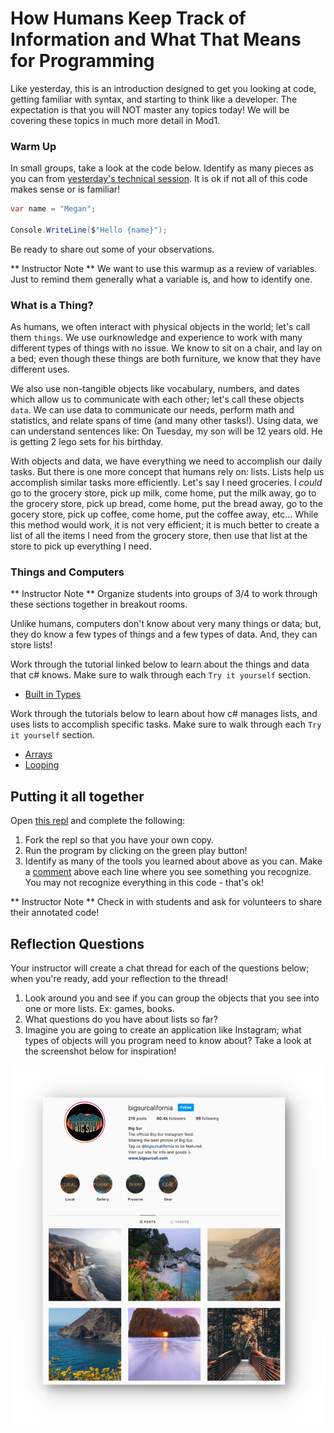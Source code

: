 # How Humans Keep Track of Information and What That Means for Programming

Like yesterday, this is an introduction designed to get you looking at code, getting familiar with syntax, and starting to think like a developer.  The expectation is that you will NOT master any topics today! We will be covering these topics in much more detail in Mod1.

### Warm Up

In small groups, take a look at the code below.  Identify as many pieces as you can from [yesterday's technical session](/Mod0/TechnicalDay1.md).  It is ok if not all of this code makes sense or is familiar!

```c#
var name = "Megan";

Console.WriteLine($"Hello {name}");
```

Be ready to share out some of your observations.

** Instructor Note ** We want to use this warmup as a review of variables.  Just to remind them generally what a variable is, and how to identify one.

### What is a Thing?

As humans, we often interact with physical objects in the world; let's call them `things`.  We use ourknowledge and experience to work with many different types of things with no issue.  We know to sit on a chair, and lay on a bed; even though these things are both furniture, we know that they have different uses.

We also use non-tangible objects like vocabulary, numbers, and dates which allow us to communicate with each other; let's call these objects `data`.  We can use data to communicate our needs, perform math and statistics, and relate spans of time (and many other tasks!). Using data, we can understand sentences like: On Tuesday, my son will be 12 years old. He is getting 2 lego sets for his birthday.

With objects and data, we have everything we need to accomplish our daily tasks.  But there is one more concept that humans rely on: lists. Lists help us accomplish similar tasks more efficiently.  Let's say I need groceries.  I _could_ go to the grocery store, pick up milk, come home, put the milk away, go to the grocery store, pick up bread, come home, put the bread away, go to the gocery store, pick up coffee, come home, put the coffee away, etc...  While this method would work, it is not very efficient; it is much better to create a list of all the items I need from the grocery store, then use that list at the store to pick up everything I need.


### Things and Computers

** Instructor Note **  Organize students into groups of 3/4 to work through these sections together in breakout rooms.

Unlike humans, computers don't know about very many things or data; but, they do know a few types of things and a few types of data. And, they can store lists!

Work through the tutorial linked below to learn about the things and data that c# knows.  Make sure to walk through each `Try it yourself` section.
* [Built in Types](https://www.w3schools.com/cs/cs_data_types.php)

Work through the tutorials below to learn about how c# manages lists, and uses lists to accomplish specific tasks. Make sure to walk through each `Try it yourself` section.
* [Arrays](https://www.w3schools.com/cs/cs_arrays.php)
* [Looping](https://www.w3schools.com/cs/cs_arrays_loop.php)

## Putting it all together

Open [this repl](https://replit.com/@MeganMcMahon1/WorkingWithLists#main.cs) and complete the following:
1. Fork the repl so that you have your own copy.
2. Run the program by clicking on the green play button!
3. Identify as many of the tools you learned about above as you can.  Make a [comment](https://www.w3schools.com/cs/cs_comments.php) above each line where you see something you recognize. You may not recognize everything in this code - that's ok!

** Instructor Note ** Check in with students and ask for volunteers to share their annotated code!

## Reflection Questions
Your instructor will create a chat thread for each of the questions below; when you're ready, add your reflection to the thread!
1. Look around you and see if you can group the objects that you see into one or more lists.  Ex: games, books.
2. What questions do you have about lists so far?
3. Imagine you are going to create an application like Instagram; what types of objects will you program need to know about? Take a look at the screenshot below for inspiration!

![](/module0/images/instagram.png)
